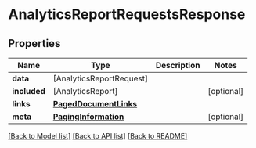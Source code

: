 # AnalyticsReportRequestsResponse

## Properties
Name | Type | Description | Notes
------------ | ------------- | ------------- | -------------
**data** | [AnalyticsReportRequest] |  | 
**included** | [AnalyticsReport] |  | [optional] 
**links** | [**PagedDocumentLinks**](PagedDocumentLinks.md) |  | 
**meta** | [**PagingInformation**](PagingInformation.md) |  | [optional] 

[[Back to Model list]](../README.md#documentation-for-models) [[Back to API list]](../README.md#documentation-for-api-endpoints) [[Back to README]](../README.md)


